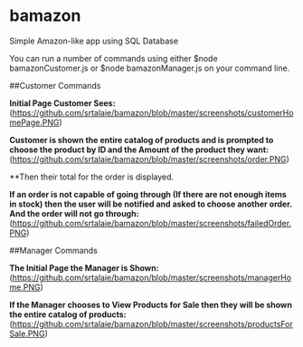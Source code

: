 # bamazon
Simple Amazon-like app using SQL Database

You can run a number of commands using either $node bamazonCustomer.js or $node bamazonManager.js on your command line.

##Customer Commands

**Initial Page Customer Sees:**
(https://github.com/srtalaie/bamazon/blob/master/screenshots/customerHomePage.PNG)

**Customer is shown the entire catalog of products and is prompted to choose the product by ID and the Amount of the product they want:**
(https://github.com/srtalaie/bamazon/blob/master/screenshots/order.PNG)

**Then their total for the order is displayed.

**If an order is not capable of going through (If there are not enough items in stock) then the user will be notified and asked to choose another order. And the order will not go through:**
(https://github.com/srtalaie/bamazon/blob/master/screenshots/failedOrder.PNG)


##Manager Commands

**The Initial Page the Manager is Shown:**
(https://github.com/srtalaie/bamazon/blob/master/screenshots/managerHome.PNG)

**If the Manager chooses to View Products for Sale then they will be shown the entire catalog of products:**
(https://github.com/srtalaie/bamazon/blob/master/screenshots/productsForSale.PNG)
